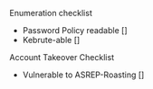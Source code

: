 Enumeration checklist

- Password Policy readable           []
- Kebrute-able                       []

Account Takeover Checklist

- Vulnerable to ASREP-Roasting       []
